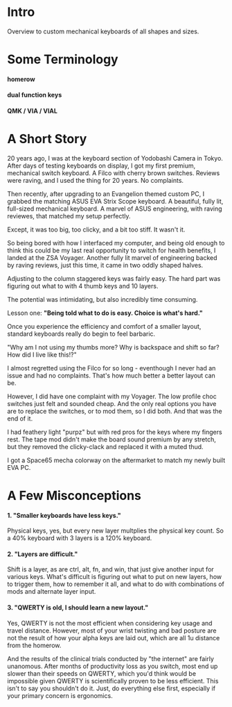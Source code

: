 # Intro
Overview to custom mechanical keyboards of all shapes and sizes.

# Some Terminology

#### homerow

#### dual function keys

#### QMK / VIA / VIAL


# A Short Story

20 years ago, I was at the keyboard section of Yodobashi Camera in Tokyo. After days of testing keyboards on display, I got my first premium, mechanical switch keyboard. A Filco with cherry brown switches. Reviews were raving, and
I used the thing for 20 years. No complaints. 

Then recently, after upgrading to an Evangelion themed custom PC, I grabbed the matching ASUS EVA Strix Scope keyboard. A beautiful, fully lit, full-sized mechanical keyboard. A marvel of ASUS engineering, with raving reviewes, that matched my setup perfectly. 

Except, it was too big, too clicky, and a bit too stiff. It wasn't it.

So being bored with how I interfaced my computer, and being old enough to think this could be my last real opportunity to switch for health benefits, I landed at the ZSA Voyager. Another fully lit marvel of engineering backed by raving reviews, just this time, it came in two oddly shaped halves.

Adjusting to the column staggered keys was fairly easy. The hard part was figuring out what to with 4 thumb keys and 10 layers. 

The potential was intimidating, but also incredibly time consuming.

Lesson one: **"Being told what to do is easy. Choice is what's hard."**



Once you experience the efficiency and comfort of a smaller layout, standard keyboards really do begin to feel barbaric. 

"Why am I not using my thumbs more? Why is backspace and shift so far? How did I live like this!?"

I almost regretted using the Filco for so long - eventhough I never had an issue and had no complaints. That's how much better a better layout can be.

However, I did have one complaint with my Voyager. The low profile choc switches just felt and sounded cheap. And the only real options you have are to replace the switches, or to mod them, so I did both. And that was the end of it.

I had feathery light "purpz" but with red pros for the keys where my fingers rest. The tape mod didn't make the board sound premium by any stretch, but they removed the clicky-clack and replaced it with a muted thud.

I got a Space65 mecha colorway on the aftermarket to match my newly built EVA PC. 




# A Few Misconceptions

#### 1. "Smaller keyboards have less keys."

Physical keys, yes, but every new layer multplies the physical key count. So a 40% keyboard with 3 layers is a 120% keyboard.
   
#### 2. "Layers are difficult."

Shift is a layer, as are ctrl, alt, fn, and win, that just give another input for various keys. What's difficult is figuring out what to put on new layers, how to trigger them, how to remember it all, and what to do with combinations of mods and alternate layer input.
#### 3. "QWERTY is old, I should learn a new layout."

Yes, QWERTY is not the most efficient when considering key usage and travel distance. However, most of your wrist twisting and bad posture are not the result of how your alpha keys are laid out, which are all 1u distance from the homerow. 

And the results of the clinical trials conducted by "the internet" are fairly unanomous. After months of productivity loss as you switch, most end up slower than their speeds on QWERTY, which you'd think would be impossible given QWERTY is scientifically proven to be less efficient. This isn't to say you shouldn't do it. Just, do everything else first, especially if your primary concern is ergonomics.

